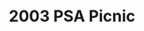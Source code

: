 ---
title: 2003 PSA Picnic
eleventyNavigation:
  key: 2003 PSA Picnic
  order:
  parent: PSA Picnic
layout: gallery.njk
permalink: "oldtimer/psa_picnic/2003-psa-picnic/"
meta_desc: "Photos from the 2003 PSA Picnic, held in San Diego, CA"
url: "https://www.psa-history.org/oldtimer/psa_picnic/2003-psa-picnic/"
collectionName: "2003-psa-picnic"
tags: "psa-picnic"
---